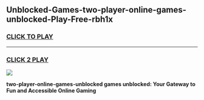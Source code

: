 
## Unblocked-Games-two-player-online-games-unblocked-Play-Free-rbh1x
<h3>
<a href="https://premium76.site?title=two-player-online-games-unblocked&ref=18A">CLICK TO PLAY</a></h3>
<hr>

<h3>
<a href="https://premium76.site?title=two-player-online-games-unblocked&ref=18A">CLICK 2 PLAY</a>
  
</h3>

<a href="https://premium76.site?title=two-player-online-games-unblocked&ref=18A"><img src="https://clearcache.store/games.png"></a>


**two-player-online-games-unblocked games unblocked: Your Gateway to Fun and Accessible Online Gaming**
